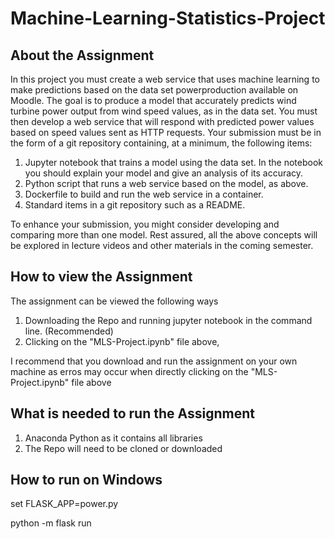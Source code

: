 # Machine-Learning-Statistics-Project

## About the Assignment
In this project you must create a web service that uses machine learning to make predictions based on the data set powerproduction available on Moodle. The goal is to
produce a model that accurately predicts wind turbine power output from wind speed values, as in the data set. You must then develop a web service that will respond with
predicted power values based on speed values sent as HTTP requests. Your submission must be in the form of a git repository containing, at a minimum, the following items:

  1. Jupyter notebook that trains a model using the data set. In the notebook you should explain your model and give an analysis of its accuracy.
  2. Python script that runs a web service based on the model, as above.
  3. Dockerfile to build and run the web service in a container.
  4. Standard items in a git repository such as a README.
  
To enhance your submission, you might consider developing and comparing more than one model. Rest assured, all the above concepts will be explored in lecture videos and other materials in the coming semester.


## How to view the Assignment

The assignment can be viewed the following ways

1. Downloading the Repo and running jupyter notebook in the command line. (Recommended)
2. Clicking on the "MLS-Project.ipynb" file above,

I recommend that you download and run the assignment on your own machine as erros may occur when directly clicking on the "MLS-Project.ipynb" file above

## What is needed to run the Assignment

1. Anaconda Python as it contains all libraries
2. The Repo will need to be cloned or downloaded

## How to run on Windows
set FLASK_APP=power.py

python -m flask run
